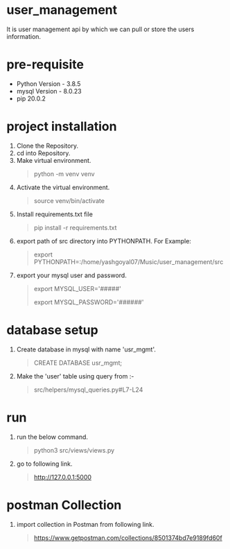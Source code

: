 # user_management
It is user management api by which we can pull or store the users information.

# pre-requisite
* Python Version - 3.8.5
* mysql Version - 8.0.23
* pip 20.0.2

# project installation

1. Clone the Repository.
1. cd into Repository.
1. Make virtual environment.
   > python -m venv venv
1. Activate the virtual environment.
   > source venv/bin/activate
1. Install requirements.txt file
   > pip install -r requirements.txt
1. export path of src directory into PYTHONPATH. For Example: 
   > export PYTHONPATH=:/home/yashgoyal07/Music/user_management/src
1. export your mysql user and password.
   > export MYSQL_USER='#####'
   > 
   > export MYSQL_PASSWORD='######'

# database setup
1. Create database in mysql with name 'usr_mgmt'.
   > CREATE DATABASE usr_mgmt;
1. Make the 'user' table using query from :-
   > src/helpers/mysql_queries.py#L7-L24
   
# run
1. run the below command.
   > python3 src/views/views.py
1. go to following link.
   > http://127.0.0.1:5000

# postman Collection
1. import collection in Postman from following link.
   > https://www.getpostman.com/collections/8501374bd7e9189fd60f
